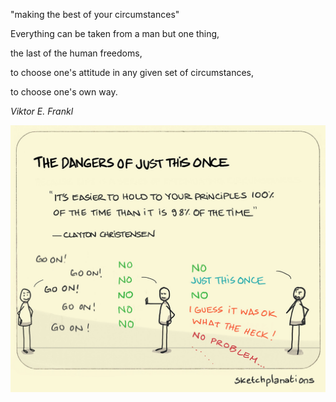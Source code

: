 ---
---

"making the best of your circumstances"


Everything can be taken from a man but one thing, 

the last of the human freedoms, 

to choose one's attitude in any given set of circumstances, 

to choose one's own way.

_Viktor E. Frankl_

![](/assets/static/img/principles-all-the-time.jpeg)


